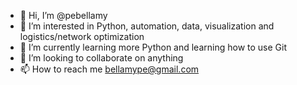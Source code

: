 - 👋 Hi, I’m @pebellamy
- 👀 I’m interested in Python, automation, data, visualization and logistics/network optimization
- 🌱 I’m currently learning more Python and learning how to use Git
- 💞️ I’m looking to collaborate on anything
- 📫 How to reach me bellamype@gmail.com

<!---
pebellamy/pebellamy is a ✨ special ✨ repository because its `README.md` (this file) appears on your GitHub profile.
You can click the Preview link to take a look at your changes.
--->
